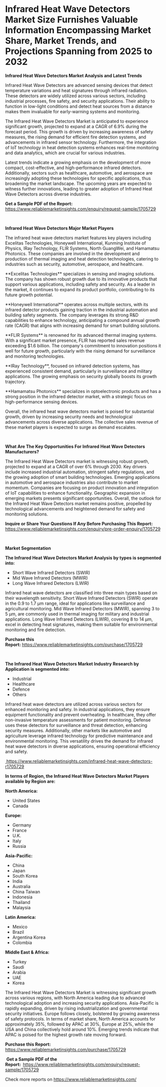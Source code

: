 <p><h1>Infrared Heat Wave Detectors Market Size Furnishes Valuable Information Encompassing Market Share, Market Trends, and Projections Spanning from 2025 to 2032</h1></p><p><strong>Infrared Heat Wave Detectors Market Analysis and Latest Trends</strong></p>
<p><p>Infrared Heat Wave Detectors are advanced sensing devices that detect temperature variations and heat signatures through infrared radiation. These detectors are widely utilized across various sectors, including industrial processes, fire safety, and security applications. Their ability to function in low-light conditions and detect heat sources from a distance makes them invaluable for early-warning systems and monitoring.</p><p>The Infrared Heat Wave Detectors Market is anticipated to experience significant growth, projected to expand at a CAGR of 6.9% during the forecast period. This growth is driven by increasing awareness of safety measures, the rising demand for efficient fire detection systems, and advancements in infrared sensor technology. Furthermore, the integration of IoT technology in heat detection systems enhances real-time monitoring and data analytics, which are crucial for various industries.</p><p>Latest trends indicate a growing emphasis on the development of more compact, cost-effective, and high-performance infrared detectors. Additionally, sectors such as healthcare, automotive, and aerospace are increasingly adopting these technologies for specific applications, thus broadening the market landscape. The upcoming years are expected to witness further innovations, leading to greater adoption of Infrared Heat Wave Detectors across diverse industries.</p></p>
<p><strong>Get a Sample PDF of the Report:&nbsp;</strong> <a href="https://www.reliablemarketinsights.com/enquiry/request-sample/1705729?utm_campaign=3577&utm_medium=2&utm_source=Github&utm_content=ia&utm_term=27032025&utm_id=infrared-heat-wave-detectors">https://www.reliablemarketinsights.com/enquiry/request-sample/1705729</a></p>
<p>&nbsp;</p>
<p><strong>Infrared Heat Wave Detectors Major Market Players</strong></p>
<p><p>The infrared heat wave detectors market features key players including Excelitas Technologies, Honeywell International, Kunming Institute of Physics, IRay Technology, FLIR Systems, North GuangWei, and Hamamatsu Photonics. These companies are involved in the development and production of thermal imaging and heat detection technologies, catering to industries such as security, automotive, aerospace, and healthcare.</p><p>**Excelitas Technologies** specializes in sensing and imaging solutions. The company has shown robust growth due to its innovative products that support various applications, including safety and security. As a leader in the market, it continues to expand its product portfolio, contributing to its future growth potential.</p><p>**Honeywell International** operates across multiple sectors, with its infrared detector products gaining traction in the industrial automation and building safety segments. The company leverages its strong R&D capabilities to enhance technology, anticipating a compound annual growth rate (CAGR) that aligns with increasing demand for smart building solutions.</p><p>**FLIR Systems** is renowned for its advanced thermal imaging systems. With a significant market presence, FLIR has reported sales revenue exceeding $1.6 billion. The company's commitment to innovation positions it well for future growth, particularly with the rising demand for surveillance and monitoring technologies.</p><p>**IRay Technology**, focused on infrared detection systems, has experienced consistent demand, particularly in surveillance and military applications. The growing emphasis on security globally boosts its growth trajectory.</p><p>**Hamamatsu Photonics** specializes in optoelectronic products and has a strong position in the infrared detector market, with a strategic focus on high-performance sensing devices.</p><p>Overall, the infrared heat wave detectors market is poised for substantial growth, driven by increasing security needs and technological advancements across diverse applications. The collective sales revenue of these market players is expected to surge as demand escalates.</p></p>
<p>&nbsp;</p>
<p><strong>What Are The Key Opportunities For Infrared Heat Wave Detectors Manufacturers?</strong></p>
<p><p>The Infrared Heat Wave Detectors market is witnessing robust growth, projected to expand at a CAGR of over 6% through 2030. Key drivers include increased industrial automation, stringent safety regulations, and the growing adoption of smart building technologies. Emerging applications in automotive and aerospace industries also contribute to market momentum. Companies are focusing on product innovation and integration of IoT capabilities to enhance functionality. Geographic expansion in emerging markets presents significant opportunities. Overall, the outlook for the Infrared Heat Wave Detectors market remains positive, propelled by technological advancements and heightened demand for safety and monitoring solutions.</p></p>
<p><strong>Inquire or Share Your Questions If Any Before Purchasing This Report:</strong> <a href="https://www.reliablemarketinsights.com/enquiry/pre-order-enquiry/1705729?utm_campaign=3577&utm_medium=2&utm_source=Github&utm_content=ia&utm_term=27032025&utm_id=infrared-heat-wave-detectors">https://www.reliablemarketinsights.com/enquiry/pre-order-enquiry/1705729</a></p>
<p>&nbsp;</p>
<p><strong>Market Segmentation</strong></p>
<p><strong>The Infrared Heat Wave Detectors Market Analysis by types is segmented into:</strong></p>
<p><ul><li>Short Wave Infrared Detectors (SWIR)</li><li>Mid Wave Infrared Detectors (MWIR)</li><li>Long Wave Infrared Detectors (LWIR)</li></ul></p>
<p><p>Infrared heat wave detectors are classified into three main types based on their wavelength sensitivity. Short Wave Infrared Detectors (SWIR) operate in the 0.9 to 1.7 µm range, ideal for applications like surveillance and agricultural monitoring. Mid Wave Infrared Detectors (MWIR), spanning 3 to 5 µm, are commonly used in thermal imaging for military and industrial applications. Long Wave Infrared Detectors (LWIR), covering 8 to 14 µm, excel in detecting heat signatures, making them suitable for environmental monitoring and fire detection.</p></p>
<p><strong>Purchase this Report:&nbsp;</strong><a href="https://www.reliablemarketinsights.com/purchase/1705729?utm_campaign=3577&utm_medium=2&utm_source=Github&utm_content=ia&utm_term=27032025&utm_id=infrared-heat-wave-detectors">https://www.reliablemarketinsights.com/purchase/1705729</a></p>
<p>&nbsp;</p>
<p><strong>The Infrared Heat Wave Detectors Market Industry Research by Application is segmented into:</strong></p>
<p><ul><li>Industrial</li><li>Healthcare</li><li>Defence</li><li>Others</li></ul></p>
<p><p>Infrared heat wave detectors are utilized across various sectors for enhanced monitoring and safety. In industrial applications, they ensure equipment functionality and prevent overheating. In healthcare, they offer non-invasive temperature assessments for patient monitoring. Defense uses these detectors for surveillance and threat detection, enhancing security measures. Additionally, other markets like automotive and agriculture leverage infrared technology for predictive maintenance and environmental monitoring. This versatility drives the demand for infrared heat wave detectors in diverse applications, ensuring operational efficiency and safety.</p></p>
<p><a href="https://www.reliablemarketinsights.com/infrared-heat-wave-detectors-r1705729?utm_campaign=3577&utm_medium=2&utm_source=Github&utm_content=ia&utm_term=27032025&utm_id=infrared-heat-wave-detectors">&nbsp;https://www.reliablemarketinsights.com/infrared-heat-wave-detectors-r1705729</a></p>
<p><strong>In terms of Region, the Infrared Heat Wave Detectors Market Players available by Region are:</strong></p>
<p>
    <p> <strong> North America: </strong>
        <ul>
            <li>United States</li>
            <li>Canada</li>
        </ul>
        </p> 
    <p> <strong> Europe: </strong>
        <ul>
            <li>Germany</li>
            <li>France</li>
            <li>U.K.</li>
            <li>Italy</li>
            <li>Russia</li>
        </ul>
        </p> 
    <p> <strong> Asia-Pacific: </strong>
        <ul>
            <li>China</li>
            <li>Japan</li>
            <li>South Korea</li>
            <li>India</li>
            <li>Australia</li>
            <li>China Taiwan</li>
            <li>Indonesia</li>
            <li>Thailand</li>
            <li>Malaysia</li>
        </ul>
        </p> 
    <p> <strong> Latin America: </strong>
        <ul>
            <li>Mexico</li>
            <li>Brazil</li>
            <li>Argentina Korea</li>
            <li>Colombia</li>
        </ul>
        </p> 
    <p> <strong> Middle East & Africa: </strong>
        <ul>
            <li>Turkey</li>
            <li>Saudi</li>
            <li>Arabia</li>
            <li>UAE</li>
            <li>Korea</li>
        </ul>
    </p>
    </p>
<p><p>The Infrared Heat Wave Detectors Market is witnessing significant growth across various regions, with North America leading due to advanced technological adoption and increasing security applications. Asia-Pacific is rapidly expanding, driven by rising industrialization and governmental security initiatives. Europe follows closely, bolstered by growing awareness of safety protocols. In terms of market share, North America accounts for approximately 35%, followed by APAC at 30%, Europe at 25%, while the USA and China collectively hold around 10%. Emerging trends indicate that APAC is poised for the highest growth rate moving forward.</p></p>
<p><strong>Purchase this Report: </strong><a href="https://www.reliablemarketinsights.com/purchase/1705729?utm_campaign=3577&utm_medium=2&utm_source=Github&utm_content=ia&utm_term=27032025&utm_id=infrared-heat-wave-detectors">https://www.reliablemarketinsights.com/purchase/1705729</a></p>
<p>&nbsp;<strong>Get a Sample PDF of the Report:&nbsp;&nbsp;</strong><a href="https://www.reliablemarketinsights.com/enquiry/request-sample/1705729?utm_campaign=3577&utm_medium=2&utm_source=Github&utm_content=ia&utm_term=27032025&utm_id=infrared-heat-wave-detectors">https://www.reliablemarketinsights.com/enquiry/request-sample/1705729</a></p>
<p><strong></strong></p>
<p>Check more reports on <a href="https://www.reliablemarketinsights.com/?utm_campaign=3577&utm_medium=2&utm_source=Github&utm_content=ia&utm_term=27032025&utm_id=infrared-heat-wave-detectors">https://www.reliablemarketinsights.com/</a></p>